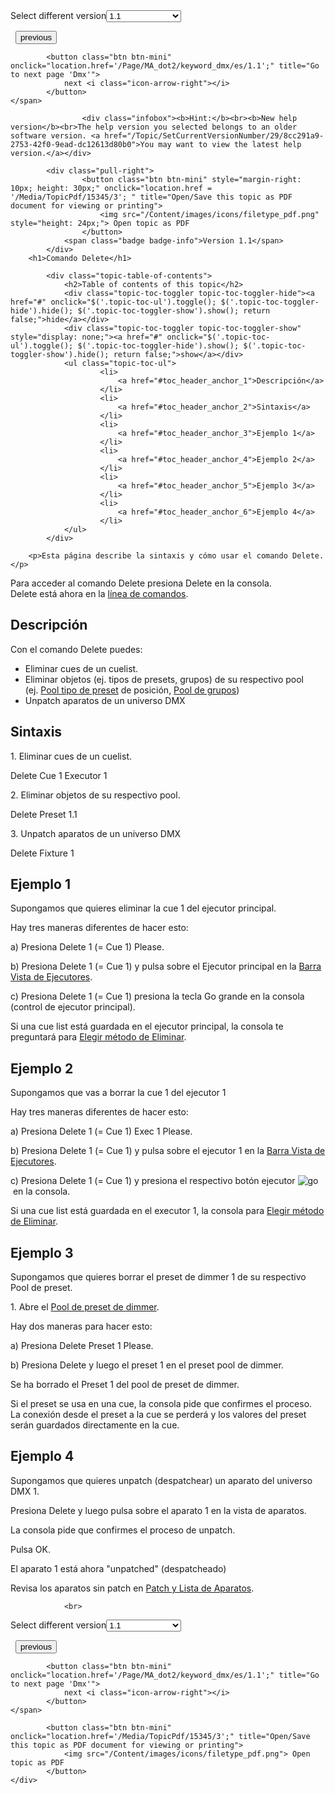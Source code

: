 
<div class="topic-navigation">

<div class="pull-right">
	<span class="pull-left">


<div class="pull-left">
<form action="/Topic/SetCurrentVersionNumber" class="form-inline" id="frmTagSelector" method="post">	<span class="form-mini">
		<div class="input-prepend"><span class="add-on">Select different version</span><select autocomplete="off" id="versionNumberId" name="versionNumberId" onchange="$(this).closest('#frmTagSelector').submit();" style="width: 120px;"><option value="">- latest -</option>
<option selected="selected" value="3">1.1</option>
<option value="7">1.2</option>
<option value="12">1.3</option>
<option value="16">1.5</option>
<option value="29">1.9</option>
</select></div>
		<input data-val="true" data-val-number="The field Int32 must be a number." data-val-required="The Int32 field is required." id="ProductId" name="ProductId" type="hidden" value="7">
		<input id="CurrentGuid" name="CurrentGuid" type="hidden" value="8cc291a9-2753-42f0-9ead-dc12613d80b0">
	</span>
</form></div>&nbsp;	</span>
	<span class="pull-right" style="white-space: nowrap;">
			<button class="btn btn-mini" onclick="location.href='/Page/MA_dot2/keyword_delay/es/1.1'; " title="Go to previous page 'Delay'">
				<i class="icon-arrow-left"></i> previous
			</button>

			<button class="btn btn-mini" onclick="location.href='/Page/MA_dot2/keyword_dmx/es/1.1';" title="Go to next page 'Dmx'">
				next <i class="icon-arrow-right"></i> 
			</button>
	</span>
</div>
<div class="clear-fix" style="margin-bottom: 10px"></div>
</div>

					<div class="infobox"><b>Hint:</b><br><b>New help version</b><br>The help version you selected belongs to an older software version. <a href="/Topic/SetCurrentVersionNumber/29/8cc291a9-2753-42f0-9ead-dc12613d80b0">You may want to view the latest help version.</a></div>

			<div class="pull-right">
					<button class="btn btn-mini" style="margin-right: 10px; height: 30px;" onclick="location.href = '/Media/TopicPdf/15345/3'; " title="Open/Save this topic as PDF document for viewing or printing">
						<img src="/Content/images/icons/filetype_pdf.png" style="height: 24px;"> Open topic as PDF
					</button>
				<span class="badge badge-info">Version 1.1</span>
			</div>
		<h1>Comando Delete</h1>

			<div class="topic-table-of-contents">
				<h2>Table of contents of this topic</h2>
				<div class="topic-toc-toggler topic-toc-toggler-hide"><a href="#" onclick="$('.topic-toc-ul').toggle(); $('.topic-toc-toggler-hide').hide(); $('.topic-toc-toggler-show').show(); return false;">hide</a></div>
				<div class="topic-toc-toggler topic-toc-toggler-show" style="display: none;"><a href="#" onclick="$('.topic-toc-ul').toggle(); $('.topic-toc-toggler-hide').show(); $('.topic-toc-toggler-show').hide(); return false;">show</a></div>
				<ul class="topic-toc-ul">
						<li>
							<a href="#toc_header_anchor_1">Descripción</a>
						</li>
						<li>
							<a href="#toc_header_anchor_2">Sintaxis</a>
						</li>
						<li>
							<a href="#toc_header_anchor_3">Ejemplo 1</a>
						</li>
						<li>
							<a href="#toc_header_anchor_4">Ejemplo 2</a>
						</li>
						<li>
							<a href="#toc_header_anchor_5">Ejemplo 3</a>
						</li>
						<li>
							<a href="#toc_header_anchor_6">Ejemplo 4</a>
						</li>
				</ul>
			</div>

		<p>Esta página describe la sintaxis y cómo usar el comando Delete.</p>

<p>Para acceder al comando Delete presiona&nbsp;<span class="hardkey">Delete</span>&nbsp;en la consola.<br>
Delete&nbsp;está ahora en&nbsp;la <a href="/Topic/330c5d26-3bcd-4d9c-a448-d89cc7a6d5f1">línea de comandos</a>.</p>

<a name="toc_header_anchor_1" id="toc_header_anchor_1" class="topic-toc-item"></a><h2>Descripción</h2>

<p>Con el comando Delete puedes:</p>

<ul>
	<li>Eliminar cues de un cuelist.</li>
	<li>Eliminar&nbsp;objetos (ej. tipos de presets, grupos) de su respectivo pool (ej.&nbsp;<a href="/Topic/c3fb198e-9577-4dae-981c-601829997529">Pool&nbsp;tipo de preset</a>&nbsp;de posición,&nbsp;<a href="/Topic/a28e845d-664a-4bff-8f81-d6039857b1de">Pool de grupos</a>)</li>
	<li>Unpatch&nbsp;aparatos de un universo DMX</li>
</ul>

<a name="toc_header_anchor_2" id="toc_header_anchor_2" class="topic-toc-item"></a><h2>Sintaxis</h2>

<p>1. Eliminar cues de un cuelist.</p>

<div class="cl_input">Delete Cue 1 Executor 1</div>

<p>2. Eliminar objetos de su respectivo pool.</p>

<div class="cl_input">Delete Preset 1.1</div>

<p>3. Unpatch&nbsp;aparatos de un universo DMX</p>

<div class="cl_input">Delete Fixture 1</div>

<a name="toc_header_anchor_3" id="toc_header_anchor_3" class="topic-toc-item"></a><h2>Ejemplo 1</h2>

<p>Supongamos que quieres eliminar la cue 1 del ejecutor principal.</p>

<p>Hay tres maneras diferentes de hacer esto:</p>

<p>a) Presiona&nbsp;<span class="hardkey">Delete</span>&nbsp;<span class="hardkey">1</span> (= Cue 1)&nbsp;<span class="hardkey">Please</span>.</p>

<p>b) Presiona&nbsp;<span class="hardkey">Delete</span>&nbsp;<span class="hardkey">1</span> (= Cue 1) y pulsa sobre el&nbsp;<span class="softkey">Ejecutor principal</span>&nbsp;en la&nbsp;<a href="/Topic/d8ca000e-cf13-448d-ac3e-129272e731d8">Barra Vista de Ejecutores</a>.</p>

<p>c) Presiona&nbsp;<span class="hardkey">Delete</span>&nbsp;<span class="hardkey">1</span> (= Cue 1) presiona la tecla&nbsp;<span class="hardkey">Go</span>&nbsp;grande en la consola (control de ejecutor principal).</p>

<p>Si una cue list está guardada en el ejecutor principal, la consola te preguntará para&nbsp;<a href="/Topic/17e6e949-0ef5-43b4-b7f0-94a4270fc763">Elegir método de Eliminar</a>.</p>

<a name="toc_header_anchor_4" id="toc_header_anchor_4" class="topic-toc-item"></a><h2>Ejemplo 2</h2>

<p>Supongamos que vas a borrar la cue 1 del ejecutor 1</p>

<p>Hay tres maneras diferentes de hacer esto:</p>

<p>a) Presiona&nbsp;<span class="hardkey">Delete</span>&nbsp;<span class="hardkey">1</span> (= Cue 1) <span class="hardkey">Exec</span> <span class="hardkey">1</span> <span class="hardkey">Please</span>.</p>

<p>b) Presiona&nbsp;<span class="hardkey">Delete</span>&nbsp;<span class="hardkey">1</span> (= Cue 1) y pulsa sobre el&nbsp;<span class="softkey">ejecutor 1</span>&nbsp;en la&nbsp;<a href="/Topic/d8ca000e-cf13-448d-ac3e-129272e731d8">Barra Vista de Ejecutores</a>.</p>

<p>c) Presiona&nbsp;<span class="hardkey">Delete</span>&nbsp;<span class="hardkey">1</span> (= Cue 1) y presiona el respectivo botón ejecutor&nbsp;<span class="hardkey"><img alt="go" src="/Media/Mlg/go_1.png"></span>&nbsp;en la consola.</p>

<p>Si una cue list está guardada en el executor 1, la consola para&nbsp;<a href="/Topic/17e6e949-0ef5-43b4-b7f0-94a4270fc763">Elegir método de Eliminar</a>.</p>

<a name="toc_header_anchor_5" id="toc_header_anchor_5" class="topic-toc-item"></a><h2>Ejemplo 3</h2>

<p>Supongamos que quieres borrar el preset de dimmer 1 de su respectivo Pool de preset.</p>

<p>1. Abre el&nbsp;<a href="/Topic/c3fb198e-9577-4dae-981c-601829997529">Pool de preset de dimmer</a>.</p>

<p>Hay dos maneras para hacer esto:</p>

<p>a) Presiona&nbsp;<span class="hardkey">Delete</span> <span class="hardkey">Preset</span> <span class="hardkey">1</span> <span class="hardkey">Please</span>.</p>

<p>b) Presiona&nbsp;<span class="hardkey">Delete</span>&nbsp;y luego el preset 1 en el&nbsp;preset pool de dimmer.</p>

<p>Se ha borrado el Preset 1 del pool de preset de dimmer.</p>

<p>Si el preset se usa en una cue, la consola pide que confirmes el proceso.<br>
La conexión desde el preset a la cue se perderá y los valores del preset serán guardados directamente en la cue.</p>

<a name="toc_header_anchor_6" id="toc_header_anchor_6" class="topic-toc-item"></a><h2>Ejemplo 4</h2>

<p>Supongamos que quieres unpatch (despatchear) un aparato del universo DMX 1.</p>

<p>Presiona&nbsp;<span class="hardkey">Delete</span>&nbsp;y luego pulsa sobre el aparato 1 en la vista de aparatos.</p>

<p>La consola pide que confirmes el proceso de unpatch.</p>

<p>Pulsa&nbsp;<span class="softkey">OK</span>.</p>

<p>El aparato 1 está ahora "unpatched" (despatcheado)</p>

<div class="tip">Revisa los aparatos sin patch en&nbsp;<a href="/Topic/272be3c8-e297-4e8a-902a-01916763f043">Patch y Lista de Aparatos</a>.</div>


				<br>
<div class="topic-navigation">

<div class="pull-right">
	<span class="pull-left">


<div class="pull-left">
<form action="/Topic/SetCurrentVersionNumber" class="form-inline" id="frmTagSelector" method="post">	<span class="form-mini">
		<div class="input-prepend"><span class="add-on">Select different version</span><select autocomplete="off" id="versionNumberId" name="versionNumberId" onchange="$(this).closest('#frmTagSelector').submit();" style="width: 120px;"><option value="">- latest -</option>
<option selected="selected" value="3">1.1</option>
<option value="7">1.2</option>
<option value="12">1.3</option>
<option value="16">1.5</option>
<option value="29">1.9</option>
</select></div>
		<input data-val="true" data-val-number="The field Int32 must be a number." data-val-required="The Int32 field is required." id="ProductId" name="ProductId" type="hidden" value="7">
		<input id="CurrentGuid" name="CurrentGuid" type="hidden" value="8cc291a9-2753-42f0-9ead-dc12613d80b0">
	</span>
</form></div>&nbsp;	</span>
	<span class="pull-right" style="white-space: nowrap;">
			<button class="btn btn-mini" onclick="location.href='/Page/MA_dot2/keyword_delay/es/1.1'; " title="Go to previous page 'Delay'">
				<i class="icon-arrow-left"></i> previous
			</button>

			<button class="btn btn-mini" onclick="location.href='/Page/MA_dot2/keyword_dmx/es/1.1';" title="Go to next page 'Dmx'">
				next <i class="icon-arrow-right"></i> 
			</button>
	</span>
</div>
	<div class="clear-fix"></div>
	<div class="pull-right">
	
			<button class="btn btn-mini" onclick="location.href='/Media/TopicPdf/15345/3';" title="Open/Save this topic as PDF document for viewing or printing">
				<img src="/Content/images/icons/filetype_pdf.png"> Open topic as PDF
			</button>
	</div>
<div class="clear-fix" style="margin-bottom: 10px"></div>
</div>

	